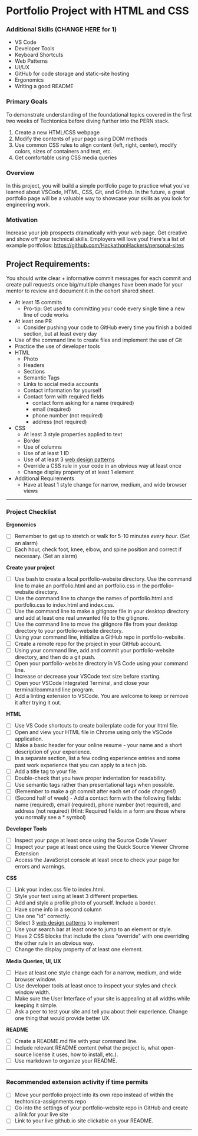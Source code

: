 # Portfolio Project with HTML and CSS

### Additional Skills (CHANGE HERE for 1)

- VS Code
- Developer Tools
- Keyboard Shortcuts
- Web Patterns
- UI/UX
- GitHub for code storage and static-site hosting
- Ergonomics
- Writing a good README

### Primary Goals

To demonstrate understanding of the foundational topics covered in the first two weeks of Techtonica before diving further into the PERN stack.

1. Create a new HTML/CSS webpage
2. Modify the contents of your page using DOM methods
3. Use common CSS rules to align content (left, right, center), modify colors, sizes of containers and text, etc.
4. Get comfortable using CSS media queries

### Overview

In this project, you will build a simple portfolio page to practice what you've learned about VSCode, HTML, CSS, Git, and GitHub. In the future, a great portfolio page will be a valuable way to showcase your skills as you look for engineering work.

### Motivation

Increase your job prospects dramatically with your web page. Get creative and show off your technical skills. Employers will love you!
Here's a list of example portfolios: https://github.com/HackathonHackers/personal-sites

## Project Requirements:

You should write clear + informative commit messages for each commit and create pull requests once big/multiple changes have been made for your mentor to review and document it in the cohort shared sheet.

- At least 15 commits
  - Pro-tip: Get used to committing your code every single time a new line of code works
- At least one PR
  - Consider pushing your code to GitHub every time you finish a bolded section, but at least every day
- Use of the command line to create files and implement the use of Git
- Practice the use of developer tools
- HTML
  - Photo
  - Headers
  - Sections
  - Semantic Tags
  - Links to social media accounts
  - Contact information for yourself
  - Contact form with required fields
    - contact form asking for a name (required)
    - email (required)
    - phone number (not required)
    - address (not required)
- CSS
  - At least 3 style properties applied to text
  - Border
  - Use of columns
  - Use of at least 1 ID
  - Use of at least 3 [web design patterns](https://github.com/Techtonica/curriculum/edit/main/electives/web-patterns.md)
  - Override a CSS rule in your code in an obvious way at least once
  - Change display property of at least 1 element
- Additional Requirements
  - Have at least 1 style change for narrow, medium, and wide browser views

---

### Project Checklist

**Ergonomics**

- [ ] Remember to get up to stretch or walk for 5-10 minutes _every hour_. (Set an alarm)
- [ ] Each hour, check foot, knee, elbow, and spine position and correct if necessary. (Set an alarm)

**Create your project**

- [ ] Use bash to create a local portfolio-website directory. Use the command line to make an portfolio.html and an portfolio.css in the portfolio-website directory.
- [ ] Use the command line to change the names of portfolio.html and portfolio.css to index.html and index.css.
- [ ] Use the command line to make a gitignore file in your desktop directory and add at least one real unwanted file to the gitignore.
- [ ] Use the command line to move the gitignore file from your desktop directory to your portfolio-website directory.
- [ ] Using your command line, initialize a GitHub repo in portfolio-website.
- [ ] Create a remote repo for the project in your GitHub account.
- [ ] Using your command line, add and commit your portfolio-website directory, and then do a git push.
- [ ] Open your portfolio-website directory in VS Code using your command line.
- [ ] Increase or decrease your VSCode text size before starting.
- [ ] Open your VSCode Integrated Terminal, and close your terminal/command line program.
- [ ] Add a linting extension to VSCode. You are welcome to keep or remove it after trying it out.

**HTML**

- [ ] Use VS Code shortcuts to create boilerplate code for your html file.
- [ ] Open and view your HTML file in Chrome using only the VSCode application.
- [ ] Make a basic header for your online resume - your name and a short description of your experience.
- [ ] In a separate section, list a few coding experience entries and some past work experience that you can apply to a tech job.
- [ ] Add a title tag to your file.
- [ ] Double-check that you have proper indentation for readability.
- [ ] Use semantic tags rather than presentational tags when possible.
- [ ] (Remember to make a git commit after each set of code changes!)
- [ ] (Second half of week) - Add a contact form with the following fields: name (required), email (required), phone number (not required), and address (not required) (Hint: Required fields in a form are those where you normally see a \* symbol)

**Developer Tools**

- [ ] Inspect your page at least once using the Source Code Viewer
- [ ] Inspect your page at least once using the Quick Source Viewer Chrome Extension
- [ ] Access the JavaScript console at least once to check your page for errors and warnings.

**CSS**

- [ ] Link your index.css file to index.html.
- [ ] Style your text using at least 3 different properties.
- [ ] Add and style a profile photo of yourself. Include a border.
- [ ] Have some info in a second column
- [ ] Use one "id" correctly.
- [ ] Select 3 [web design patterns](https://github.com/Techtonica/curriculum/edit/main/electives/web-patterns.md) to implement
- [ ] Use your search bar at least once to jump to an element or style.
- [ ] Have 2 CSS blocks that include the class "override" with one overriding the other rule in an obvious way.
- [ ] Change the display property of at least one element.

**Media Queries, UI, UX**

- [ ] Have at least one style change each for a narrow, medium, and wide browser window.
- [ ] Use developer tools at least once to inspect your styles and check window width.
- [ ] Make sure the User Interface of your site is appealing at all widths while keeping it simple.
- [ ] Ask a peer to test your site and tell you about their experience. Change one thing that would provide better UX.

**README**

- [ ] Create a README.md file with your command line.
- [ ] Include relevant README content (what the project is, what open-source license it uses, how to install, etc.).
- [ ] Use markdown to organize your README.

---

### Recommended extension activity if time permits

- [ ] Move your portfolio project into its own repo instead of within the techtonica-assignments repo
- [ ] Go into the settings of your portfolio-website repo in GitHub and create a link for your live site
- [ ] Link to your live github.io site clickable on your README.

---
